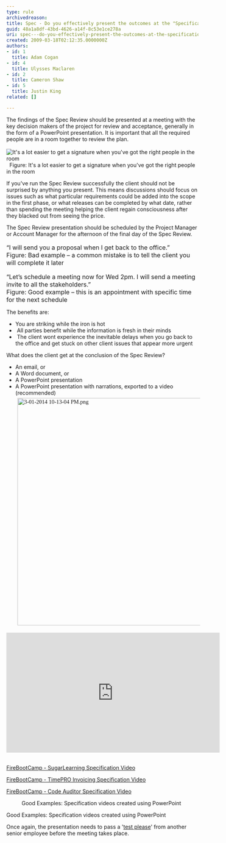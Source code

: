 ```yaml
---
type: rule
archivedreason: 
title: Spec - Do you effectively present the outcomes at the "Specification Review Presentation"?
guid: 48a1a8df-43bd-4626-a14f-8c53e1ce278a
uri: spec---do-you-effectively-present-the-outcomes-at-the-specification-review-presentation
created: 2009-03-18T02:12:35.0000000Z
authors:
- id: 1
  title: Adam Cogan
- id: 4
  title: Ulysses Maclaren
- id: 2
  title: Cameron Shaw
- id: 5
  title: Justin King
related: []

---
```



The findings of the Spec Review&#160;should be presented at a meeting with the key decision makers of the project for review and acceptance, generally in the form of a PowerPoint presentation. It is important that all the required people are in a room together to review the&#160;plan. 
<br><excerpt class='endintro'></excerpt><br>
<img class="ms-rteCustom-ImageArea" alt="It's a lot easier to get a signature when you've got the right people in the room" src="/Management/RulestoBetterSpecificationReviews/PublishingImages/ProjectManagement_DecisionMakers_Small.jpg" />&#160; 
<font class="ms-rteCustom-FigureNormal">Figure&#58; It's a lot easier to get a signature when you've got the right people in the room </font>
<p>If you've run the Spec Review successfully the client should not be surprised by anything you present. This means discussions should focus on issues such as what particular requirements could be added into the scope in the first phase, or what releases can be completed by what date, rather than spending the meeting helping the client regain consciousness after they blacked out from seeing the price.</p><p>The Spec Review presentation should be scheduled by the Project Manager or Account Manager for the afternoon of the final day of the Spec Review.&#160;<br><br><font class="ms-rteCustom-GreyBox" size="+0">“I will send you a proposal when I get back to the office.” </font> 
   <br> 
   <font class="ms-rteCustom-FigureBad" size="+0">Figure&#58; Bad example – a common mistake is to tell the client you will complete it later 
      <br></font> 
   <br> 
   <font class="ms-rteCustom-GreyBox" size="+0">“Let’s schedule a meeting now for Wed 2pm. I will send a meeting invite to all the stakeholders.” </font> 
   <br> 
   <font class="ms-rteCustom-FigureGood" size="+0">Figure&#58; Good example – this is an appointment with specific time for the next schedule</font>&#160;</p> The benefits are&#58; 
<ul><li>You are striking while the iron is hot </li><li>&#160;All parties benefit while the information is fresh in their minds </li><li>&#160;The client wont experience the inevitable delays when you go back to the office and get stuck on other client issues that appear more urgent </li></ul> What does the client get at the conclusion of the Spec Review? 
<br>
<ul><li>An email, or </li><li>A Word document, or </li><li>A&#160;PowerPoint presentation</li><li>A&#160;PowerPoint presentation with narrations, exported to a video (recommended)<br><span style="font-family&#58;&quot;calibri&quot;,&quot;sans-serif&quot;;font-size&#58;11pt;"><img alt="3-01-2014 10-13-04 PM.png" src="/Management/RulestoBetterSpecificationReviews/SiteAssets/Pages/SpecificationReviewPresentation/3-01-2014%2010-13-04%20PM.png" style="margin&#58;5px;width&#58;597px;" /></span></li></ul><div class="ms-rtestate-read ms-rte-embedcode ms-rte-embedil ms-rtestate-notify" unselectable="on">
   <iframe width="560" height="315" src="http&#58;//www.youtube.com/embed/sPMT6Udh7rQ" frameborder="0"></iframe>&#160;</div>
<p class="ssw15-rteElement-GreyBox"><p> 
   <a href="https&#58;//www.youtube.com/watch?v=nywSzMhkZV4">FireBootCamp - SugarLearning Specification Video</a></p><p><a href="https&#58;//www.youtube.com/watch?v=VhWPZERUiYg">FireBootCamp - TimePRO Invoicing Specification Video</a></p><p><a href="https&#58;//www.youtube.com/watch?v=vpFCtChJPVA">FireBootCamp - Code Auditor Specification Video</a>
</p></p><dd class="ssw15-rteElement-FigureGood">Good Examples&#58; Specification videos created using PowerPoint</dd><p>Good Examples&#58; Specification videos created using PowerPoint</p><p>Once again, the presentation needs to pass a '<a title="Test Please" href="/Management/RulesToSuccessfulProjects/Pages/InternalTestPlease.aspx">test please</a>' from another senior employee before the meeting takes place.</p>


